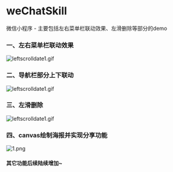 # weChatSkill
微信小程序 - 主要包括左右菜单栏联动效果、左滑删除等部分的demo
### 一、左右菜单栏联动效果
![leftscrolldate1.gif](https://i.loli.net/2020/04/01/vAN6fT7KtlywQCh.gif)

### 二、导航栏部分上下联动
![leftscrolldate1.gif](https://i.loli.net/2020/04/02/F2347wiXtJMTsou.gif)

### 三、左滑删除
![leftscrolldate1.gif](https://i.loli.net/2020/04/02/2EDqhVCXSb3Qgtn.gif)

### 四、canvas绘制海报并实现分享功能
![1.png](https://i.loli.net/2020/04/09/zRUB8QYqhuLk7cP.png)

#### 其它功能后续陆续增加~
